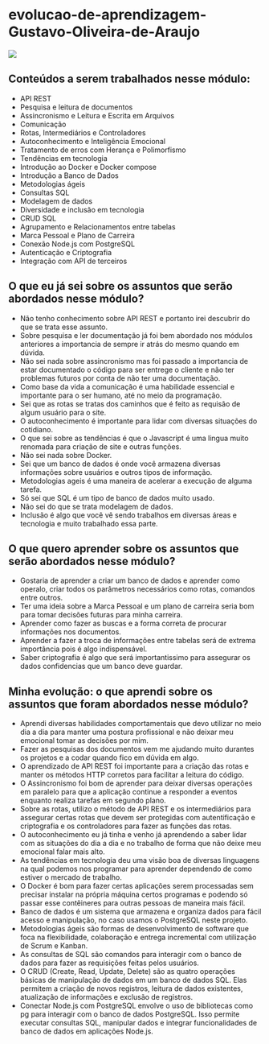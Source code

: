 # evolucao-de-aprendizagem-Gustavo-Oliveira-de-Araujo


![](https://i.imgur.com/xG74tOh.png)

## Conteúdos a serem trabalhados nesse módulo:

- API REST
- Pesquisa e leitura de documentos
- Assincronismo e Leitura e Escrita em Arquivos
- Comunicação
- Rotas, Intermediários e Controladores
- Autoconhecimento e Inteligência Emocional
- Tratamento de erros com Herança e Polimorfismo
- Tendências em tecnologia
- Introdução ao Docker e Docker compose
- Introdução a Banco de Dados
- Metodologias ágeis
- Consultas SQL
- Modelagem de dados
- Diversidade e inclusão em tecnologia
- CRUD SQL
- Agrupamento e Relacionamentos entre tabelas
- Marca Pessoal e Plano de Carreira
- Conexão Node.js com PostgreSQL
- Autenticação e Criptografia
- Integração com API de terceiros

## O que eu já sei sobre os assuntos que serão abordados nesse módulo?

- Não tenho conhecimento sobre API REST e portanto irei descubrir do que se trata esse assunto.
- Sobre pesquisa e ler documentação já foi bem abordado nos módulos anteriores a importancia de sempre ir atrás do mesmo quando em dúvida.
- Não sei nada sobre assincronismo mas foi passado a importancia de estar documentado o código para ser entrege o cliente e não ter problemas futuros por conta de não ter uma documentação.
- Como base da vida a comunicação é uma habilidade essencial e importante para o ser humano, até no meio da programação.
- Sei que as rotas se tratas dos caminhos que é feito as requisão de algum usuário para o site.
- O autoconhecimento é importante para lidar com diversas situações do cotidiano.
- O que sei sobre as tendências é que o Javascript é uma lingua muito renomada para criação de site e outras funções.
- Não sei nada sobre Docker.
- Sei que um banco de dados é onde você armazena diversas informações sobre usuários e outros tipos de informação.
- Metodologias ageis é uma maneira de acelerar a execução de alguma tarefa.
- Só sei que SQL é um tipo de banco de dados muito usado.
- Não sei do que se trata modelagem de dados.
- Inclusão é algo que você vê sendo trabalhos em diversas áreas e tecnologia e muito trabalhado essa parte.

## O que quero aprender sobre os assuntos que serão abordados nesse módulo?

- Gostaria de aprender a criar um banco de dados e aprender como operalo, criar todos os parâmetros necessários como rotas, comandos entre outros.
- Ter uma ideia sobre a Marca Pessoal e um plano de carreira seria bom para tomar decisões futuras para minha carreira.
- Aprender como fazer as buscas e a forma correta de procurar informações nos documentos.
- Aprender a fazer a troca de informações entre tabelas será de extrema importância pois é algo indispensável.
- Saber criptografia é algo que será importantissimo para assegurar os dados confidencias que um banco deve guardar.

## Minha evolução: o que aprendi sobre os assuntos que foram abordados nesse módulo?

- Aprendi diversas habilidades comportamentais que devo utilizar no meio dia a dia para manter uma postura profissional e não deixar meu emocional tomar as decisões por mim.
- Fazer as pesquisas dos documentos vem me ajudando muito durantes os projetos e a codar quando fico em dúvida em algo.
- O aprendizado de API REST foi importante para a criação das rotas e manter os métodos HTTP corretos para facilitar a leitura do código.
- O Assincronismo foi bom de aprender para deixar diversas operações em paralelo para que a aplicação continue a responder a eventos enquanto realiza tarefas em segundo plano.
- Sobre as rotas, utilizo o método de API REST e os intermediários para assegurar certas rotas que devem ser protegidas com autentificação e criptografia e os controladores para fazer as funções das rotas.
- O autoconhecimento eu já tinha e venho já aprendendo a saber lidar com as situações do dia a dia e no trabalho de forma que não deixe meu emocional falar mais alto.
- As tendências em tecnologia deu uma visão boa de diversas linguagens na qual podemos nos programar para aprender dependendo de como estiver o mercado de trabalho.
- O Docker é bom para fazer certas aplicações serem processadas sem precisar instalar na própria máquina certos programas e podendo só passar esse contêineres para outras pessoas de maneira mais fácil.
- Banco de dados é um sistema que armazena e organiza dados para fácil acesso e manipulação, no caso usamos o PostgreSQL neste projeto.
- Metodologias ágeis são formas de desenvolvimento de software que foca na flexibilidade, colaboração e entrega incremental com utilização de Scrum e Kanban.
- As consultas de SQL são comandos para interagir com o banco de dados para fazer as requisições feitas pelos usuários.
- O CRUD (Create, Read, Update, Delete) são as quatro operações básicas de manipulação de dados em um banco de dados SQL. Elas permitem a criação de novos registros, leitura de dados existentes, atualização de informações e exclusão de registros.
- Conectar Node.js com PostgreSQL envolve o uso de bibliotecas como pg para interagir com o banco de dados PostgreSQL. Isso permite executar consultas SQL, manipular dados e integrar funcionalidades de banco de dados em aplicações Node.js.
